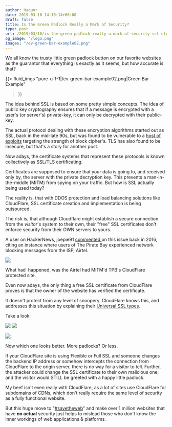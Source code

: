```yaml
---
author: Haquor
date: 2019-03-10 14:10:14+00:00
draft: false
title: Is the Green Padlock Really a Mark of Security?
type: post
url: /2019/03/10/is-the-green-padlock-really-a-mark-of-security-ssl-cloudflare/
og_image: "/logo.png"
images: "/ev-green-bar-example02.png"
---
```


We all know the trusty little green padlock button on our favorite websites as the guarantor that everything is exactly as it seems, but how accurate is that?

{{< fluid_imgs
  "pure-u-1-1|/ev-green-bar-example02.png|Green Bar Example"
>}}

<!--more-->

The idea behind SSL is based on some pretty simple concepts. The idea of public key cryptography ensures that if a message is encrypted with a user's (or server's) private-key, it can only be decrypted with their public-key.

The actual protocol dealing with these encryption algorithms started out as SSL, back in the mid-late 90s, but was found to be vulnerable to a [host of exploits](https://www.acunetix.com/blog/articles/tls-vulnerabilities-attacks-final-part/) targeting the strength of block cipher's. TLS has also found to be insecure, but that's a story for another post.

Now adays, the certificate systems that represent these protocols is known collectively as SSL/TLS certificating.

Certificates are supposed to ensure that your data is going to, and received only by, the server with the private decryption key. This prevents a man-in-the-middle (MiTM) from spying on your traffic. But how is SSL actually being used today?

The reality is, that with DDOS protection and load balancing solutions like CloudFlare, SSL certificate creation and implementation is being outsourced.

The risk is, that although Cloudflare might establish a secure connection from the _visitor_'s system to their own, their "free" SSL certificates don't enforce security from their OWN servers to yours.

A user on HackerNews, joepie91 [commented ](https://blog.cloudflare.com/introducing-universal-ssl/)on this issue back in 2016, citing an instance where users of The Pirate Bay experienced network blocking messages from the ISP, Airtel.

![](/cloudflare1.png)


What had  happened, was the Airtel had MiTM'd TPB's CloudFlare protected site.

Even now adays, the only thing a free SSL certificate from CloudFlare proves is that the owner of the website has verified the certificate.

It doesn't protect from any level of snoopery. CloudFlare knows this, and addresses this situation by explaining their [Universal SSL types](https://support.cloudflare.com/hc/en-us/articles/200170416-What-do-the-SSL-options-Off-Flexible-SSL-Full-SSL-Full-SSL-Strict-mean-).

Take a look:

![](https://support.cloudflare.com/hc/en-us/article_attachments/206124658/cfssl_flexible.png)
![](https://support.cloudflare.com/hc/en-us/article_attachments/206167937/cfssl_full.png)


![](https://support.cloudflare.com/hc/en-us/article_attachments/206167947/cfssl_strict.png)


Now which one looks better. More padlocks? Or less.

If your CloudFlare site is using Flexible or Full SSL and someone changes the backend IP address or somehow intercepts the connection from CloudFlare to the origin server, there is no way for a visitor to tell. Further, the attacker could change the SSL certificate to their own malicious one, and the visitor would STILL be greeted with a happy little padlock.

My beef isn't even really with CloudFlare, as a lot of sites use CloudFlare for subdomains of CDNs, which don't really require the same level of security as a fully functional website.

But this huge move to "[#savetheweb](https://blog.cloudflare.com/introducing-universal-ssl/)" and make over 1 million websites that have **no actual** security just helps to mislead those who don't know the inner workings of web applications & platforms.
